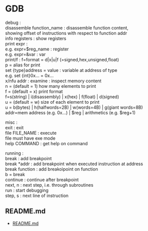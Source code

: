 # GDB  
  
  
  
debug :   
disassemble function_name : disassemble function content,  
showing offset of instructions with respect to function addr  
info registers : show registers  
print expr	:   
	e.g. expr=$reg_name		: register  
	e.g. expr=&var		: var   
print/f 		: f=format = d|x|u|f (=signed,hex,unsigned,float)  
p		= alias for print  
set {type}address = value : variable at address of type  
	e.g. set {int}0x… = 0x…  
x/nfu addr	: examine : inspect memory content  
		n = (default = 1) how many elements to print  
		f = (default = x) print format  
		f=s(string) | i(disassembly) | x(hex) | f(float) | d(signed)  
		u = (default = w) size of each element to print  
		u = b(bytes) | h(halfwords=2B) | w(words=4B) | g(giant words=8B)  
		addr=mem address (e.g. 0x…) | $reg | arithmetics (e.g. $reg+1)  
  
misc :   
exit		: exit  
file FILE_NAME : execute  
	file must have exe mode  
help COMMAND	: get help on command  
  
running :   
break		: add breakpoint  
break *addr	: add breakpoint when executed instruction at address  
break function : add breakoìpoint on function  
b		= break  
continue	: continue after breakpoint  
next, n		: next step, i.e. through subroutines  
run		: start debugging  
step, s		: next line of instruction  

## README.md  
*	[README.md](./README.md)  

